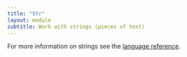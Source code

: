 ```yaml
---
title: "Str"
layout: module
subtitle: Work with strings (pieces of text)
---
```


For more information on strings see the [language reference](/language/strings).
